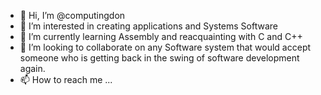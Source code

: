 - 👋 Hi, I’m @computingdon
- 👀 I’m interested in creating applications and Systems Software 
- 🌱 I’m currently learning Assembly and reacquainting with C and C++
- 💞️ I’m looking to collaborate on any Software system that would accept someone who is getting back in the swing of software development again.
- 📫 How to reach me ...

<!---
computingdon/computingdon is a ✨ special ✨ repository because its `README.md` (this file) appears on your GitHub profile.
You can click the Preview link to take a look at your changes.
--->
